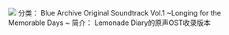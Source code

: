 ![](//static.kivo.wiki/images/music/cover/B4dVLDebiXFRHZtnDmCjXWLOLpi7BobB.png)
分类： Blue Archive Original Soundtrack Vol.1 ~Longing for the Memorable Days ~
简介：
Lemonade Diary的原声OST收录版本
